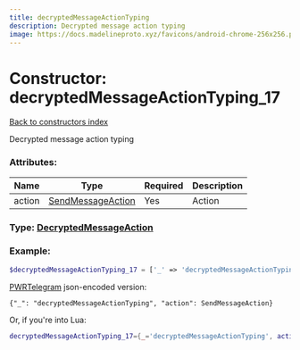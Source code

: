 ```yaml
---
title: decryptedMessageActionTyping
description: Decrypted message action typing
image: https://docs.madelineproto.xyz/favicons/android-chrome-256x256.png
---
```

# Constructor: decryptedMessageActionTyping\_17  
[Back to constructors index](index.md)



Decrypted message action typing

### Attributes:

| Name     |    Type       | Required | Description |
|----------|---------------|----------|-------------|
|action|[SendMessageAction](../types/SendMessageAction.md) | Yes|Action|



### Type: [DecryptedMessageAction](../types/DecryptedMessageAction.md)


### Example:

```php
$decryptedMessageActionTyping_17 = ['_' => 'decryptedMessageActionTyping', 'action' => SendMessageAction];
```  

[PWRTelegram](https://pwrtelegram.xyz) json-encoded version:

```
{"_": "decryptedMessageActionTyping", "action": SendMessageAction}
```


Or, if you're into Lua:

```lua
decryptedMessageActionTyping_17={_='decryptedMessageActionTyping', action=SendMessageAction}

```


